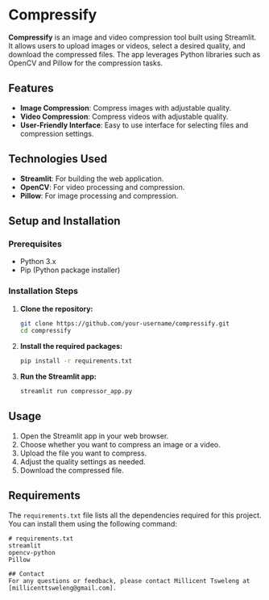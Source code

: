 # Compressify

**Compressify** is an image and video compression tool built using Streamlit. It allows users to upload images or videos, select a desired quality, and download the compressed files. The app leverages Python libraries such as OpenCV and Pillow for the compression tasks.

## Features

- **Image Compression**: Compress images with adjustable quality.
- **Video Compression**: Compress videos with adjustable quality.
- **User-Friendly Interface**: Easy to use interface for selecting files and compression settings.

## Technologies Used

- **Streamlit**: For building the web application.
- **OpenCV**: For video processing and compression.
- **Pillow**: For image processing and compression.

## Setup and Installation

### Prerequisites

- Python 3.x
- Pip (Python package installer)

### Installation Steps

1. **Clone the repository:**

    ```bash
    git clone https://github.com/your-username/compressify.git
    cd compressify
    ```

2. **Install the required packages:**

    ```bash
    pip install -r requirements.txt
    ```

3. **Run the Streamlit app:**

    ```bash
    streamlit run compressor_app.py
    ```

## Usage

1. Open the Streamlit app in your web browser.
2. Choose whether you want to compress an image or a video.
3. Upload the file you want to compress.
4. Adjust the quality settings as needed.
5. Download the compressed file.

## Requirements

The `requirements.txt` file lists all the dependencies required for this project. You can install them using the following command:

```plaintext
# requirements.txt
streamlit
opencv-python
Pillow

## Contact
For any questions or feedback, please contact Millicent Tsweleng at [millicenttsweleng@gmail.com].
